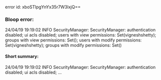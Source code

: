 error id: xboSTlpgYnYx35r7W3lxjQ==
### Bloop error:

24/04/19 19:19:02 INFO SecurityManager: SecurityManager: authentication disabled; ui acls disabled; users  with view permissions: Set(vigneshshetty); groups with view permissions: Set(); users  with modify permissions: Set(vigneshshetty); groups with modify permissions: Set()
#### Short summary: 

24/04/19 19:19:02 INFO SecurityManager: SecurityManager: authentication disabled; ui acls disabled; ...